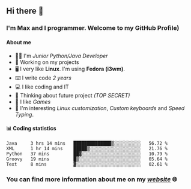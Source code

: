 ## Hi there 👋
### I'm Max and I programmer. Welcome to my GitHub Profile)

#### **About me**
- 👨‍💻 I'm _Junior Python/Java Developer_
- 📁 Working on my projects
- 🖥️ I very like **Linux**. I'm using **Fedora (i3wm)**.
- ⌨️ I write code _2 years_
- 💻 I like coding and IT
- 📃 Thinking about future project _(TOP SECRET)_
- 👾 I like _Games_
- 👀 I'm interesting _Linux customization_, _Custom keyboards_ and _Speed Typing_.

#### 📊 **Coding statistics**
<!--START_SECTION:waka-->
```text
Java     3 hrs 14 mins   ██████████████▒░░░░░░░░░░   56.72 % 
XML      1 hr 14 mins    █████▒░░░░░░░░░░░░░░░░░░░   21.76 % 
Python   37 mins         ██▓░░░░░░░░░░░░░░░░░░░░░░   10.79 % 
Groovy   19 mins         █▒░░░░░░░░░░░░░░░░░░░░░░░   05.64 % 
Text     8 mins          ▓░░░░░░░░░░░░░░░░░░░░░░░░   02.61 % 
```
<!--END_SECTION:waka-->

### **You can find more information about me on my _[website](https://merive.herokuapp.com/)_ 🌐**
